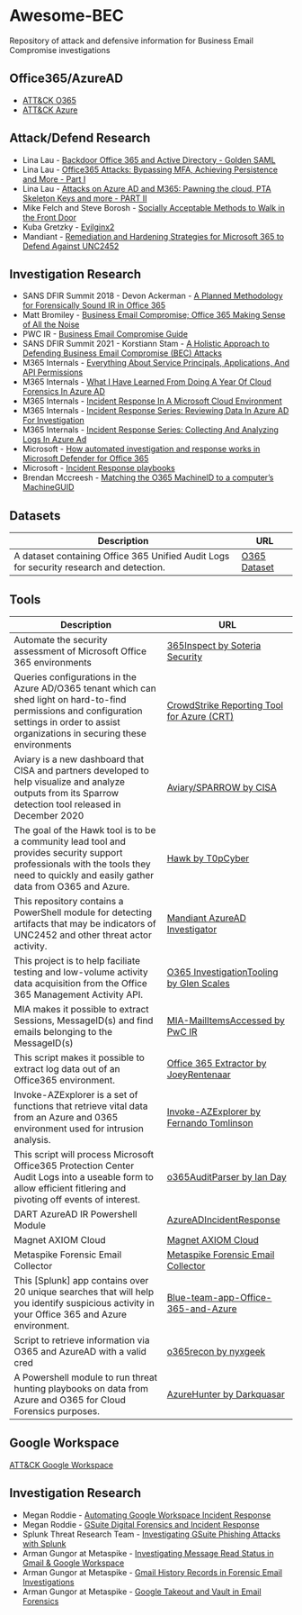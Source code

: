 # Awesome-BEC
Repository of attack and defensive information for Business Email Compromise investigations


## **Office365/AzureAD** 

* [ATT&CK O365](https://attack.mitre.org/matrices/enterprise/cloud/office365/)
* [ATT&CK Azure](https://attack.mitre.org/matrices/enterprise/cloud/azuread/)

## Attack/Defend Research

* Lina Lau - [Backdoor Office 365 and Active Directory - Golden SAML](https://www.inversecos.com/2021/09/backdooring-office-365-and-active.html)
* Lina Lau - [Office365 Attacks: Bypassing MFA, Achieving Persistence and More - Part I](https://www.inversecos.com/2021/09/office365-attacks-bypassing-mfa.html)
* Lina Lau - [Attacks on Azure AD and M365: Pawning the cloud, PTA Skeleton Keys and more - PART II](https://www.inversecos.com/2021/10/attacks-on-azure-ad-and-m365-pawning.html)
* Mike Felch and Steve Borosh - [Socially Acceptable Methods to Walk in the Front Door](https://www.slideshare.net/MichaelFelch/socially-acceptable-methods-to-walk-in-the-front-door)
* Kuba Gretzky - [Evilginx2](https://github.com/kgretzky/evilginx2)
* Mandiant - [Remediation and Hardening Strategies for Microsoft 365 to Defend Against UNC2452](https://www.fireeye.com/content/dam/fireeye-www/blog/pdfs/wp-m-unc2452-2021-000343-01.pdf)

## Investigation Research

* SANS DFIR Summit 2018 - Devon Ackerman - [A Planned Methodology for Forensically Sound IR in Office 365](https://www.youtube.com/watch?v=CubGixACC4E)
* Matt Bromiley - [Business Email Compromise; Office 365 Making Sense of All the Noise](https://www.youtube.com/watch?v=JMFB4TodjkE)
* PWC IR - [Business Email Compromise Guide](https://github.com/PwC-IR/Business-Email-Compromise-Guide)
* SANS DFIR Summit 2021 - Korstiann Stam - [A Holistic Approach to Defending Business Email Compromise (BEC) Attacks](https://www.youtube.com/watch?v=sV-BzlHSyes)
* M365 Internals - [Everything About Service Principals, Applications, And API Permissions](https://m365internals.com/2021/07/24/everything-about-service-principals-applications-and-api-permissions/)
* M365 Internals - [What I Have Learned From Doing A Year Of Cloud Forensics In Azure AD](https://m365internals.com/2021/07/13/what-ive-learned-from-doing-a-year-of-cloud-forensics-in-azure-ad/)
* M365 Internals - [Incident Response In A Microsoft Cloud Environment](https://m365internals.com/2021/04/17/incident-response-in-a-microsoft-cloud-environment/)
* M365 Internals - [Incident Response Series: Reviewing Data In Azure AD For Investigation](https://m365internals.com/2021/03/16/incident-response-series-reviewing-data-in-azure-ad-for-investigation/)
* M365 Internals - [Incident Response Series: Collecting And Analyzing Logs In Azure Ad](https://m365internals.com/2021/03/08/incident-response-series-collecting-and-analyzing-logs-in-azure-ad/)
* Microsoft - [How automated investigation and response works in Microsoft Defender for Office 365](https://docs.microsoft.com/en-us/microsoft-365/security/office-365-security/automated-investigation-response-office?view=o365-worldwide)
* Microsoft - [Incident Response playbooks](https://docs.microsoft.com/en-us/security/compass/incident-response-playbooks)
* Brendan Mccreesh - [Matching the O365 MachineID to a computer’s MachineGUID](https://digitalforensicsdotblog.wordpress.com/2020/08/18/matching-an-o365-machineid-to-a-computers-machineguid/)

## Datasets

|Description|URL|
|-|-|
|A dataset containing Office 365 Unified Audit Logs for security research and detection. | [O365 Dataset](https://github.com/invictus-ir/o365_dataset)|

## Tools

|Description|URL|
|-|-|
|Automate the security assessment of Microsoft Office 365 environments | [365Inspect by Soteria Security](https://github.com/soteria-security/365Inspect)|A set of functions that allow the DFIR analyst to collect logs relevant for Office 365 Business Email Compromise and Azure investigations | [DFIR-O365RC by ANSSI-FR](https://github.com/ANSSI-FR/DFIR-O365RC/archive/refs/heads/main.zip)|
| Queries configurations in the Azure AD/O365 tenant which can shed light on hard-to-find permissions and configuration settings in order to assist organizations in securing these environments | [CrowdStrike Reporting Tool for Azure (CRT)](https://github.com/CrowdStrike/CRT)|
|Aviary is a new dashboard that CISA and partners developed to help visualize and analyze outputs from its Sparrow detection tool released in December 2020|[Aviary/SPARROW by CISA](https://github.com/cisagov/Sparrow)
|The goal of the Hawk tool is to be a community lead tool and provides security support professionals with the tools they need to quickly and easily gather data from O365 and Azure.| [Hawk by T0pCyber](https://github.com/T0pCyber/hawk)
|This repository contains a PowerShell module for detecting artifacts that may be indicators of UNC2452 and other threat actor activity.|[Mandiant AzureAD Investigator](https://github.com/fireeye/Mandiant-Azure-AD-Investigator)|
|This project is to help faciliate testing and low-volume activity data acquisition from the Office 365 Management Activity API.|[O365 InvestigationTooling by Glen Scales](https://github.com/gscales/O365-InvestigationTooling)|
|MIA makes it possible to extract Sessions, MessageID(s) and find emails belonging to the MessageID(s)|[MIA-MailItemsAccessed by PwC IR](https://github.com/PwC-IR/MIA-MailItemsAccessed-)|
|This script makes it possible to extract log data out of an Office365 environment.|[Office 365 Extractor by JoeyRentenaar](https://github.com/JoeyRentenaar/Office-365-Extractor)|
|Invoke-AZExplorer is a set of functions that retrieve vital data from an Azure and 0365 environment used for intrusion analysis.|[Invoke-AZExplorer by Fernando Tomlinson](https://github.com/WiredPulse/Invoke-AZExplorer)|
|This script will process Microsoft Office365 Protection Center Audit Logs into a useable form to allow efficient fitlering and pivoting off events of interest.|[o365AuditParser by Ian Day](https://github.com/iandday/o365AuditParser)
|DART AzureAD IR Powershell Module|[AzureADIncidentResponse](https://www.powershellgallery.com/packages/AzureADIncidentResponse/4.0)
|Magnet AXIOM Cloud|[Magnet AXIOM Cloud](https://www.magnetforensics.com/products/magnet-axiom/cloud/)
|Metaspike Forensic Email Collector|[Metaspike Forensic Email Collector](https://www.metaspike.com/forensic-email-collector/)
|This [Splunk] app contains over 20 unique searches that will help you identify suspicious activity in your Office 365 and Azure environment.|[Blue-team-app-Office-365-and-Azure](https://github.com/invictus-ir/Blue-team-app-Office-365-and-Azure)
|Script to retrieve information via O365 and AzureAD with a valid cred|[o365recon by nyxgeek](https://github.com/nyxgeek/o365recon)
|A Powershell module to run threat hunting playbooks on data from Azure and O365 for Cloud Forensics purposes.|[AzureHunter by Darkquasar](https://github.com/darkquasar/AzureHunter)

## **Google Workspace**

[ATT&CK Google Workspace](https://attack.mitre.org/matrices/enterprise/cloud/googleworkspace/)

## Investigation Research

* Megan Roddie - [Automating Google Workspace Incident Response](https://www.youtube.com/watch?v=nW9u4IOD_6M)
* Megan Roddie - [GSuite Digital Forensics and Incident Response](https://www.youtube.com/watch?v=pGn95-L8_sA)
* Splunk Threat Research Team - [Investigating GSuite Phishing Attacks with Splunk](https://www.splunk.com/en_us/blog/security/investigating-gsuite-phishing-attacks-with-splunk.html)
* Arman Gungor at Metaspike - [Investigating Message Read Status in Gmail & Google Workspace](https://www.metaspike.com/message-read-status-gmail-google-workspace/)
* Arman Gungor at Metaspike - [Gmail History Records in Forensic Email Investigations](https://www.metaspike.com/gmail-history-records-forensic-email-investigations/)
* Arman Gungor at Metaspike - [Google Takeout and Vault in Email Forensics](https://www.metaspike.com/google-takeout-vault-email-forensics/)
